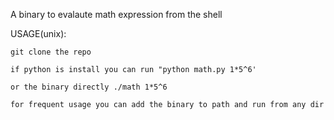 A binary to evalaute math expression from the shell

USAGE(unix):

    git clone the repo
    
    if python is install you can run "python math.py 1*5^6'

    or the binary directly ./math 1*5^6

    for frequent usage you can add the binary to path and run from any dir